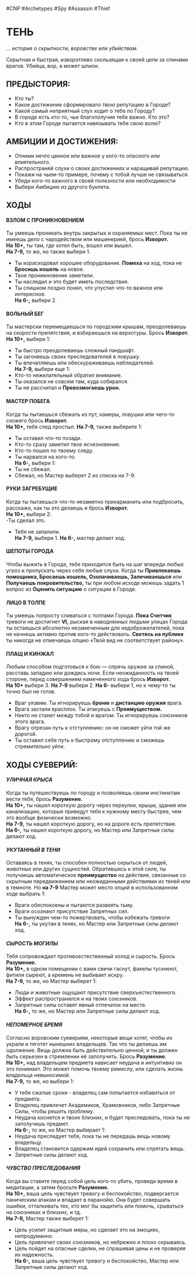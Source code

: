 #CNP #Archetypes #Spy #Assassin #Thief 

# ТЕНЬ
*… история о скрытности, воровстве или убийствам.*

Скрытная и быстрая, изворотливо скользящая к своей цели за спинами врагов. Убийца, вор, а может шпион.

## ПРЕДЫСТОРИЯ:  
- Кто ты?  
- Какое достижение сформировало твою репутацию в Городе?  
- Какой самый неприятный слух ходит о тебе по Городу?  
- В городе есть кто-то, чье благополучие тебе важно. Кто это?  
- Кто в этом Городе пытается навязывать тебе свою волю?  

## АМБИЦИИ И ДОСТИЖЕНИЯ:  
- Отними нечто ценное или важное у кого-то опасного или влиятельного.  
- Распространяй слухи о своих достижениях и наращивай репутацию.  
- Покажи на чьем-то примере, почему с тобой лучше не связываться.  
- Убеди кого-то важного в своей полезности или необходимости
- Выбери *Амбицию* из другого буклета.  

## ХОДЫ

#### ВЗЛОМ С ПРОНИКНОВЕНИЕМ  
Ты умеешь проникать внутрь закрытых и охраняемых мест. Пока ты не имеешь дело с  чародейством или машинерией, брось **Изворот.**  
**На 10+,** ты там, где хотел быть, вошел или вышел.  
**На 7-9,** то же, но также выбери 1.  
- Ты израсходовал хорошее  оборудование. **Помеха** на ход, пока  не **Бросишь кошель** на новое.  
- Твое проникновение заметили.  
- Ты наследил и это будет иметь последствия.  
- Ты слишком поздно понял, что упустил  что-то важное или интересное.  
**На 6-,** выбери 2.  

#### ВОЛЬНЫЙ БЕГ  
Ты мастерски перемещаешься по городским крышам, преодолеваешь на скорости  препятствия, и взбираешься на верхотуры. Брось **Изворот.**  
**На 10+,** выбери 1:  
- Ты быстро преодолеваешь сложный ландшафт.  
- Ты загоняешь своих преследователей в ловушку.  
- Ты впечатляешь или обескураживаешь наблюдателей.  
**На 7-9,** выбери еще 1:  
- Кто-то нежелательный обратил внимание.  
- Ты оказался не совсем там, куда собирался.  
- Ты не рассчитал и **Превозмогаешь урон.**  

#### МАСТЕР ПОБЕГА  
Когда ты пытаешься сбежать из пут, камеры, ловушки или чего-то схожего брось  **Изворот.**  
**На 10+,** тебя след простыл.  **На 7-9,** также выберите 1:  
- Ты оставил что-то позади.  
- Кто-то сразу заметил твое  исчезновение.  
- Кто-то пошел по твоему следу.  
- Ты нарвался на кого-то.  
**На 6-,** выбери 1:  
- Ты не сбежал.  
- Сбежал, но Мастер выберет 2 из списка на 7-9.  

#### РУКИ ЗАГРЕБУЩИЕ  
Когда ты пытаешься что-то незаметно прикарманить или подбросить, расскажи, как ты  это делаешь и брось **Изворот.**  
**На 10+,** выбери 2:  
-Ты сделал это. 
- Тебя не запалили.  
**На 7-9,** выбери 1.  **На 6-,** мастер делает ход.  

#### ШЕПОТЫ ГОРОДА  
Чтобы выжить в Городе, тебе приходится быть на шаг впереди любых угроз и  пропускать через себя любые слухи. Когда ты **Привлекаешь помощника, Бросаешь  кошель, Озолачиваешь, Залечиваешься** или **Получаешь покровительство,** ты при  любом исходе можешь задать 1 вопрос из **Оценить ситуацию** о ситуации в Городе.  

#### ЛИЦО В ТОЛПЕ  
Ты умеешь попросту сливаться с толпами Города. **Пока Счетчик** тревоги не достигнет  **VI,** рыская в наводненных людьми улицах Города ты остаешься абсолютно  незамеченным для недоброжелателей, пока не начнешь активно против кого-то  действовать. **Светясь на публике** ты никогда не отмечаешь опцию «Твой вид не  соответствует району».  

#### ПЛАЩ И КИНЖАЛ  
Любым способом подготовься к бою — спрячь оружие за спиной, расставь западню  или дождись ночи. Если неожиданность на твоей стороне, перед совершением  намеченного хода брось **Изворот.**  
**На 10+** выбери 3. **На 7-9** выбери 2. **На 6-** выбери 1, но к чему-то ты точно был не готов.  
- Враг уязвим. Ты игнорируешь **броню** и **дистанцию оружия** врага.  
- Врага застали врасплох. Ты атакуешь с **Преимуществом.**  
- Никто не станет между тобой и врагом. Ты игнорируешь союзников этого врага.  
- Врагу отрезан путь к отступлению: он не сможет уйти той же дорогой.  
- Ты оставил себе путь к быстрому отступлению и сможешь стремительно уйти.

## ХОДЫ СУЕВЕРИЙ:

#### *УЛИЧНАЯ КРЫСА*  
Когда ты путешествуешь по городу и позволяешь своим инстинктам вести тебя, брось  **Разумение.**  
**На 10+,** ты нашел короткую дорогу через переулки, крыши, здания или канализацию,  которые приведут тебя к нужному месту быстрее, чем это вообще физически  возможно.  
**На 7-9,** ты нашел короткую дорогу, но на дороге есть препятствие.  
**На 6-,** ты нашел короткую дорогу, но Мастер или Запретные силы делают ход.  

#### *УКУТАННЫЙ В ТЕНИ*  
Оставаясь в тенях, ты способен полностью скрыться от людей, животных или других  сущностей. Обратившись к этой силе, ты получаешь автоматическое **преимущество** на  действия, связанные со скрытным передвижением или неожиданными действиями из  теней или в темноте. Но **на 7-9** Мастер может место опций в использованном ходе  выбрать 1:  
- Враги обеспокоены и пытаются развеять тьму.  
- Враги осознают присутствие Запретных сил.  
- Ты вынужден чем-то пожертвовать, чтобы избежать тревоги  
**На 6-,** ты укутан в тенях, но Мастер или Запретные силы делают ход.  

#### *СЫРОСТЬ МОГИЛЫ*  
Тебя сопровождает противоестественный холод и сырость. Брось **Разумение.**  
**На 10+,** в одном помещении с вами свечи гаснут, факелы тускнеют, фитили сыреют, а  кремень не выбивает искру.  
**На 7-9,** то же, но Мастер выберет 1:  
- Люди и животные ощущают присутствие сверхъестественного.  
- Эффект распространился и на твоих союзников.  
- Запретные силы оставят явный отпечаток на месте.  
**На 6-,** то же, но Мастер или Запретные силы делают ход.  

#### *НЕПОМЕРНОЕ БРЕМЯ*  
Согласно воровским суевериям, некоторые вещи хотят, чтобы их украли и тяготят  нынешних владельцев. Так что ты делаешь им одолжение. Вещь должна быть  действительно ценной, и ты должен быть серьезен в стремлении её заполучить. Брось  **Разумение.**  
**На 10+,** над владельцем предмета нависает неудача и интуитивно он это понимает.  Это может помочь твоему ремеслу, или сделать жизнь владельца невыносимой.  
**На 7-9,** то же, но выбери 1:  
- У тебя сжатые сроки - владелец сам попытается избавиться от предмета.  
- Владелец привлечет Академиков, Храмовников, либо Запретные Силы, чтобы  решить проблему.  
- Неудача коснется и твоих близких, и будет преследовать, пока ты не заполучишь  предмет.  
**На 6-,** то же, но Мастер выбирает 1:  
- Неудача преследует тебя, пока ты не передашь вещь новому владельцу.  
- Владелец становится одержим идей сохранить или спрятать вещь.
- Запретные силы делают ход.  

#### *ЧУВСТВО ПРЕСЛЕДОВАНИЯ*  
Когда вы ставите перед собой цель кого-то убить, проведи время в медитации, а затем  бросьте **Разумение.**  
**На 10+,** ваша цель чувствует тревогу и беспокойство, подвергается паническим атакам  и впадает в паранойю. Она будет совершать ошибки, отталкивать тех, кто мог бы  защитить или помочь, срываться на союзниках и близких, и тд.  
**На 7-9,** Мастер также выберет 1:  
- Цель усилит защитные меры, но сделает это на эмоциях, непродуманно.  
- Цель привлечет своих союзников, но небрежно и плохо скрываясь.  
- Цель пойдет на опасные сделки, не спрашивая цены и не проверяя их надежность.  
**На 6-,** ваша цель чувствует тревогу и беспокойство, Мастер или Запретные силы  делают ход. 
